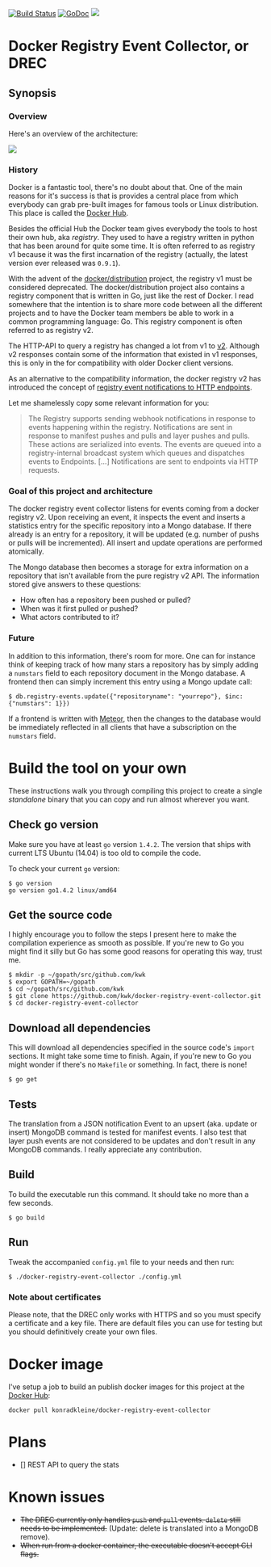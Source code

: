 [![Build Status](https://travis-ci.org/kwk/docker-registry-event-collector.svg?branch=master)](https://travis-ci.org/kwk/docker-registry-event-collector) [![GoDoc](https://godoc.org/github.com/kwk/docker-registry-event-collector?status.svg)](https://godoc.org/github.com/kwk/docker-registry-event-collector) [![](https://badge.imagelayers.io/konradkleine/docker-registry-event-collector:latest.svg)](https://imagelayers.io/?images=konradkleine/docker-registry-event-collector:latest 'Get your own badge on imagelayers.io')

# Docker Registry Event Collector, or DREC

## Synopsis

### Overview

Here's an overview of the architecture:

![](https://raw.githubusercontent.com/kwk/docker-registry-event-collector/master/images/docker-registry-event-collector-overview.png)

### History

Docker is a fantastic tool, there's no doubt about that. One of the main reasons
for it's success is that is provides a central place from which everybody can
grab pre-built images for famous tools or Linux distribution. This place is
called the [Docker Hub](https://hub.docker.com).

Besides the official Hub the Docker team gives everybody the tools to host their
own hub, aka *registry*. They used to have a registry written in python that has
been around for quite some time. It is often referred to as registry v1 because
it was the first incarnation of the registry (actually, the latest version ever
released was `0.9.1`).

With the advent of the [docker/distribution](http://github.com/docker/distribution)
project, the registry v1 must be considered deprecated. The docker/distribution
project also contains a registry component that is written in Go, just like the
rest of Docker. I read somewhere that the intention is to share more code
between all the different projects and to have the Docker team members be able
to work in a common programming language: Go. This registry component is often
referred to as registry v2.

The HTTP-API to query a registry has changed a lot from v1 to
[v2](https://github.com/docker/distribution/blob/master/docs/spec/api.md).
Although v2 responses contain some of the information that existed in v1
responses, this is only in the for compatibility with older Docker client
versions.

As an alternative to the compatibility information, the docker registry v2 has
introduced the concept of [registry event notifications to HTTP endpoints](https://github.com/docker/distribution/blob/master/docs/notifications.md).

Let me shamelessly copy some relevant information for you:

> The Registry supports sending webhook notifications in response to events
> happening within the registry. Notifications are sent in response to manifest
> pushes and pulls and layer pushes and pulls. These actions are serialized into
> events. The events are queued into a registry-internal broadcast system which
> queues and dispatches events to Endpoints.
> [...]
> Notifications are sent to endpoints via HTTP requests.

### Goal of this project and architecture

The docker registry event collector listens for events coming from a docker
registry v2. Upon receiving an event, it inspects the event and inserts a
statistics entry for the specific repository into a Mongo database. If there
already is an entry for a repository, it will be updated (e.g. number of pushs
or pulls will be incremented). All insert and update operations are performed
atomically.

The Mongo database then becomes a storage for extra information on a repository
that isn't available from the pure registry v2 API. The information stored give
answers to these questions:

 * How often has a repository been pushed or pulled?
 * When was it first pulled or pushed?
 * What actors contributed to it?

### Future

In addition to this information, there's room for more. One can for instance
think of keeping track of how many stars a repository has by simply adding
a `numstars` field to each repository document in the Mongo database. A frontend
then can simply increment this entry using a Mongo update call:

    $ db.registry-events.update({"repositoryname": "yourrepo"}, $inc: {"numstars": 1}})

If a frontend is written with [Meteor](https://www.meteor.com/), then the
changes to the database would be immediately reflected in all clients that have
a subscription on the `numstars` field.

# Build the tool on your own

These instructions walk you through compiling this project to create a
single *standalone* binary that you can copy and run almost wherever you want.

## Check go version

Make sure you have at least `go` version `1.4.2`. The version that ships with
current LTS Ubuntu (14.04) is too old to compile the code.

To check your current `go` version:

    $ go version
    go version go1.4.2 linux/amd64

## Get the source code

I highly encourage you to follow the steps I present here to make the
compilation experience as smooth as possible. If you're new to Go you might
find it silly but Go has some good reasons for operating this way, trust me.

    $ mkdir -p ~/gopath/src/github.com/kwk
    $ export GOPATH=~/gopath
    $ cd ~/gopath/src/github.com/kwk
    $ git clone https://github.com/kwk/docker-registry-event-collector.git
    $ cd docker-registry-event-collector

## Download all dependencies

This will download all dependencies specified in the source code's `import`
sections. It might take some time to finish. Again, if you're new to Go you
might wonder if there's no `Makefile` or something. In fact, there is none!

    $ go get

## Tests

The translation from a JSON notification Event to an upsert (aka. update or
insert) MongoDB command is tested for manifest events. I also test that
layer push events are not considered to be updates and don't result in any
MongoDB commands.
I really appreciate any contribution.

## Build

To build the executable run this command. It should take no more than a few
seconds.

    $ go build

## Run

Tweak the accompanied `config.yml` file to your needs and then run:

    $ ./docker-registry-event-collector ./config.yml

### Note about certificates

Please note, that the DREC only works with HTTPS and so you must specify a
certificate and a key file. There are default files you can use for testing but
you should definitively create your own files.

# Docker image

I've setup a job to build an publish docker images for this project at the
[Docker Hub](https://hub.docker.com/r/konradkleine/docker-registry-event-collector/):

```
docker pull konradkleine/docker-registry-event-collector
```
# Plans

 - [] REST API to query the stats

# Known issues

  * ~~The DREC currently only handles `push` and `pull` events. `delete` still
    needs to be implemented.~~ (Update: delete is translated into a MongoDB remove).
  * ~~When run from a docker container, the executable doesn't accept CLI flags.~~
